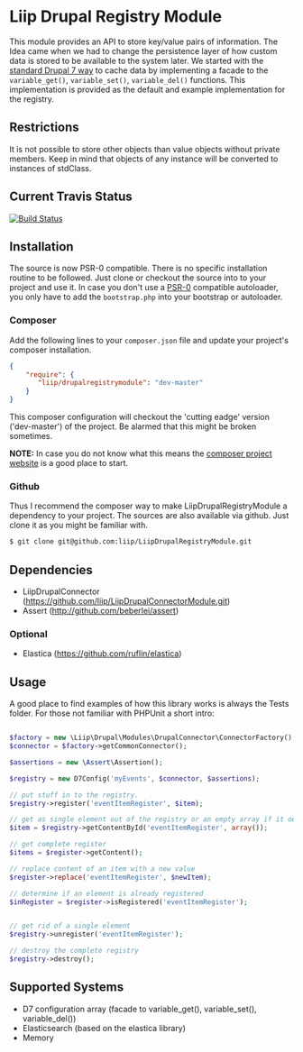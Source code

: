 # Liip Drupal Registry Module
This module provides an API to store key/value pairs of information.
The Idea came when we had to change the persistence layer of how custom data is stored to be available to the system later.
We started with the [standard Drupal 7 way](http://api.drupal.org/api/drupal/includes!bootstrap.inc/function/variable_set/7) to cache data by implementing a facade to the `variable_get()`, `variable_set()`, `variable_del()` functions. This implementation is
provided as the default and example implementation for the registry.


## Restrictions
It is not possible to store other objects than value objects without private members. Keep in mind that objects of any instance will be converted to instances of stdClass.


## Current Travis Status

[![Build Status](https://travis-ci.org/liip/LiipDrupalRegistryModule.png?branch=master)](https://travis-ci.org/liip/LiipDrupalRegistryModule)


## Installation
The source is now PSR-0 compatible. There is no specific installation routine to be followed. Just clone or checkout the source into to your project
and use it.
In case you don't use a [PSR-0](https://github.com/php-fig/fig-standards/blob/master/accepted/PSR-0.md) compatible autoloader, you only have to add the `bootstrap.php` into your bootstrap or
autoloader.

### Composer
Add the following lines to your `composer.json` file and update your project's composer installation.

```json
{
    "require": {
       "liip/drupalregistrymodule": "dev-master"
    }
}
```

This composer configuration will checkout the 'cutting eadge' version ('dev-master') of the project. Be alarmed that this might be broken sometimes.


**NOTE:**
In case you do not know what this means the [composer project website](http://getcomposer.org) is a good place to start.


### Github
Thus I recommend the composer way to make LiipDrupalRegistryModule a dependency to your project.
The sources are also available via github. Just clone it as you might be familiar with.

```bash
$ git clone git@github.com:liip/LiipDrupalRegistryModule.git
```

## Dependencies

- LiipDrupalConnector (https://github.com/liip/LiipDrupalConnectorModule.git)
- Assert (http://github.com/beberlei/assert)

### Optional

- Elastica (https://github.com/ruflin/elastica)

## Usage
A good place to find examples of how this library works is always the Tests folder.
For those not familiar with PHPUnit a short intro:

```php

$factory = new \Liip\Drupal\Modules\DrupalConnector\ConnectorFactory();
$connector = $factory->getCommonConnector();

$assertions = new \Assert\Assertion();

$registry = new D7Config('myEvents', $connector, $assertions);

// put stuff in to the registry.
$registry->register('eventItemRegister', $item);

// get as single element out of the registry or an empty array if it oes not exist.
$item = $registry->getContentById('eventItemRegister', array());

// get complete register
$items = $register->getContent();

// replace content of an item with a new value
$register->replace('eventItemRegister', $newItem);

// determine if an element is already registered
$inRegister = $register->isRegistered('eventItemRegister');


// get rid of a single element
$registry->unregister('eventItemRegister');

// destroy the complete registry
$registry->destroy();

```

## Supported Systems
- D7 configuration array (facade to variable_get(), variable_set(), variable_del())
- Elasticsearch (based on the elastica library)
- Memory
